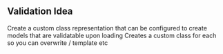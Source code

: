 Validation Idea
-

Create a custom class representation that can be configured to create models that are validatable upon loading
Creates a custom class for each so you can overwrite / template etc
